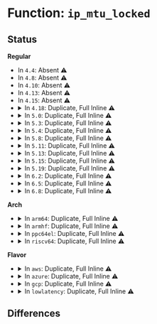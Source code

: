 # Function: <code>ip_mtu_locked</code>

## Status
<b>Regular</b>
<ul>
<li>
In <code>4.4</code>: Absent ⚠️
</li>
<li>
In <code>4.8</code>: Absent ⚠️
</li>
<li>
In <code>4.10</code>: Absent ⚠️
</li>
<li>
In <code>4.13</code>: Absent ⚠️
</li>
<li>
In <code>4.15</code>: Absent ⚠️
</li>
<li>
<details>
<summary>In <code>4.18</code>: Duplicate, Full Inline ⚠️</summary>

**Collision:** Static Duplication

**Inline:** Full

**Transformation:** False

**Instances:**

```
In net/ipv4/route.c (ffffffff818e3a35)
Location: include/net/ip.h:341
Inline: True
Inline callers:
  - net/ipv4/route.c:__ip_rt_update_pmtu
```
```
In net/ipv4/ip_forward.c (ffffffff818ea097)
Location: include/net/ip.h:341
Inline: True
Inline callers:
  - net/ipv4/ip_forward.c:ip_forward
```
```
In net/ipv4/ip_output.c (ffffffff818eea52)
Location: include/net/ip.h:341
Inline: True
Inline callers:
  - net/ipv4/ip_output.c:__ip_make_skb
  - net/ipv4/ip_output.c:__ip_make_skb
  - net/ipv4/ip_output.c:ip_do_fragment
  - net/ipv4/ip_output.c:ip_queue_xmit
  - net/ipv4/ip_output.c:ip_queue_xmit
  - net/ipv4/ip_output.c:ip_finish_output
  - net/ipv4/ip_output.c:ip_build_and_send_pkt
  - net/ipv4/ip_output.c:ip_build_and_send_pkt
```
```
In net/ipv4/tcp_ipv4.c (ffffffff8190f888)
Location: include/net/ip.h:341
Inline: True
```
```
In net/ipv4/xfrm4_output.c (ffffffff819498ee)
Location: include/net/ip.h:341
Inline: True
Inline callers:
  - net/ipv4/xfrm4_output.c:xfrm4_extract_output
```
</details>
</li>
<li>
<details>
<summary>In <code>5.0</code>: Duplicate, Full Inline ⚠️</summary>

**Collision:** Static Duplication

**Inline:** Full

**Transformation:** False

**Instances:**

```
In net/ipv4/route.c (ffffffff819108f3)
Location: include/net/ip.h:365
Inline: True
Inline callers:
  - net/ipv4/route.c:__ip_rt_update_pmtu
  - net/ipv4/route.c:__ip_rt_update_pmtu
```
```
In net/ipv4/ip_forward.c (ffffffff819174cc)
Location: include/net/ip.h:365
Inline: True
Inline callers:
  - net/ipv4/ip_forward.c:ip_forward
```
```
In net/ipv4/ip_output.c (ffffffff8191c1e9)
Location: include/net/ip.h:365
Inline: True
Inline callers:
  - net/ipv4/ip_output.c:__ip_make_skb
  - net/ipv4/ip_output.c:__ip_make_skb
  - net/ipv4/ip_output.c:__ip_make_skb
  - net/ipv4/ip_output.c:ip_do_fragment
  - net/ipv4/ip_output.c:ip_do_fragment
  - net/ipv4/ip_output.c:__ip_queue_xmit
  - net/ipv4/ip_output.c:__ip_queue_xmit
  - net/ipv4/ip_output.c:__ip_queue_xmit
  - net/ipv4/ip_output.c:ip_finish_output
  - net/ipv4/ip_output.c:ip_finish_output
  - net/ipv4/ip_output.c:ip_build_and_send_pkt
  - net/ipv4/ip_output.c:ip_build_and_send_pkt
  - net/ipv4/ip_output.c:ip_build_and_send_pkt
```
```
In net/ipv4/tcp_ipv4.c (ffffffff8193dca8)
Location: include/net/ip.h:365
Inline: True
```
```
In net/ipv4/ip_tunnel_core.c (ffffffff8196bacf)
Location: include/net/ip.h:365
Inline: True
Inline callers:
  - net/ipv4/ip_tunnel_core.c:iptunnel_xmit
```
```
In net/ipv4/xfrm4_output.c (ffffffff8197b5ab)
Location: include/net/ip.h:365
Inline: True
Inline callers:
  - net/ipv4/xfrm4_output.c:xfrm4_extract_output
```
</details>
</li>
<li>
<details>
<summary>In <code>5.3</code>: Duplicate, Full Inline ⚠️</summary>

**Collision:** Static Duplication

**Inline:** Full

**Transformation:** False

**Instances:**

```
In net/ipv4/route.c (ffffffff81972b43)
Location: include/net/ip.h:403
Inline: True
Inline callers:
  - net/ipv4/route.c:__ip_rt_update_pmtu
  - net/ipv4/route.c:__ip_rt_update_pmtu
```
```
In net/ipv4/ip_forward.c (ffffffff81979416)
Location: include/net/ip.h:403
Inline: True
Inline callers:
  - net/ipv4/ip_forward.c:ip_forward
```
```
In net/ipv4/ip_output.c (ffffffff8197e515)
Location: include/net/ip.h:403
Inline: True
Inline callers:
  - net/ipv4/ip_output.c:__ip_make_skb
  - net/ipv4/ip_output.c:__ip_make_skb
  - net/ipv4/ip_output.c:__ip_make_skb
  - net/ipv4/ip_output.c:ip_do_fragment
  - net/ipv4/ip_output.c:ip_do_fragment
  - net/ipv4/ip_output.c:__ip_queue_xmit
  - net/ipv4/ip_output.c:__ip_queue_xmit
  - net/ipv4/ip_output.c:__ip_queue_xmit
  - net/ipv4/ip_output.c:ip_build_and_send_pkt
  - net/ipv4/ip_output.c:ip_build_and_send_pkt
  - net/ipv4/ip_output.c:ip_build_and_send_pkt
```
```
In net/ipv4/tcp_ipv4.c (ffffffff819a20c3)
Location: include/net/ip.h:403
Inline: True
```
```
In net/ipv4/ip_tunnel_core.c (ffffffff819d27f3)
Location: include/net/ip.h:403
Inline: True
Inline callers:
  - net/ipv4/ip_tunnel_core.c:iptunnel_xmit
```
```
In net/ipv4/xfrm4_output.c (ffffffff819e4ae1)
Location: include/net/ip.h:403
Inline: True
Inline callers:
  - net/ipv4/xfrm4_output.c:xfrm4_extract_output
```
</details>
</li>
<li>
<details>
<summary>In <code>5.4</code>: Duplicate, Full Inline ⚠️</summary>

**Collision:** Static Duplication

**Inline:** Full

**Transformation:** False

**Instances:**

```
In net/ipv4/route.c (ffffffff819a94b3)
Location: include/net/ip.h:404
Inline: True
Inline callers:
  - net/ipv4/route.c:__ip_rt_update_pmtu
  - net/ipv4/route.c:__ip_rt_update_pmtu
```
```
In net/ipv4/ip_forward.c (ffffffff819afc79)
Location: include/net/ip.h:404
Inline: True
Inline callers:
  - net/ipv4/ip_forward.c:ip_forward
```
```
In net/ipv4/ip_output.c (ffffffff819b4ec1)
Location: include/net/ip.h:404
Inline: True
Inline callers:
  - net/ipv4/ip_output.c:__ip_make_skb
  - net/ipv4/ip_output.c:__ip_make_skb
  - net/ipv4/ip_output.c:__ip_make_skb
  - net/ipv4/ip_output.c:ip_do_fragment
  - net/ipv4/ip_output.c:ip_do_fragment
  - net/ipv4/ip_output.c:__ip_queue_xmit
  - net/ipv4/ip_output.c:__ip_queue_xmit
  - net/ipv4/ip_output.c:__ip_queue_xmit
  - net/ipv4/ip_output.c:ip_build_and_send_pkt
  - net/ipv4/ip_output.c:ip_build_and_send_pkt
  - net/ipv4/ip_output.c:ip_build_and_send_pkt
```
```
In net/ipv4/tcp_ipv4.c (ffffffff819d7af3)
Location: include/net/ip.h:404
Inline: True
```
```
In net/ipv4/ip_tunnel_core.c (ffffffff81a091f3)
Location: include/net/ip.h:404
Inline: True
Inline callers:
  - net/ipv4/ip_tunnel_core.c:iptunnel_xmit
```
```
In net/ipv4/xfrm4_output.c (ffffffff81a1bb01)
Location: include/net/ip.h:404
Inline: True
Inline callers:
  - net/ipv4/xfrm4_output.c:xfrm4_extract_output
```
</details>
</li>
<li>
<details>
<summary>In <code>5.8</code>: Duplicate, Full Inline ⚠️</summary>

**Collision:** Static Duplication

**Inline:** Full

**Transformation:** False

**Instances:**

```
In net/ipv4/route.c (ffffffff81a931eb)
Location: include/net/ip.h:404
Inline: True
Inline callers:
  - net/ipv4/route.c:__ip_rt_update_pmtu
  - net/ipv4/route.c:__ip_rt_update_pmtu
```
```
In net/ipv4/ip_forward.c (ffffffff81a99c56)
Location: include/net/ip.h:404
Inline: True
Inline callers:
  - net/ipv4/ip_forward.c:ip_forward
```
```
In net/ipv4/ip_output.c (ffffffff81a9f0be)
Location: include/net/ip.h:404
Inline: True
Inline callers:
  - net/ipv4/ip_output.c:__ip_make_skb
  - net/ipv4/ip_output.c:__ip_make_skb
  - net/ipv4/ip_output.c:ip_do_fragment
  - net/ipv4/ip_output.c:ip_do_fragment
  - net/ipv4/ip_output.c:__ip_queue_xmit
  - net/ipv4/ip_output.c:__ip_queue_xmit
  - net/ipv4/ip_output.c:ip_build_and_send_pkt
  - net/ipv4/ip_output.c:ip_build_and_send_pkt
```
```
In net/ipv4/tcp_ipv4.c (ffffffff81ac51b3)
Location: include/net/ip.h:404
Inline: True
```
```
In net/ipv4/ip_tunnel_core.c (ffffffff81af8c85)
Location: include/net/ip.h:404
Inline: True
Inline callers:
  - net/ipv4/ip_tunnel_core.c:iptunnel_xmit
```
```
In net/xfrm/xfrm_output.c (ffffffff81b1fa4e)
Location: include/net/ip.h:404
Inline: True
```
</details>
</li>
<li>
<details>
<summary>In <code>5.11</code>: Duplicate, Full Inline ⚠️</summary>

**Collision:** Static Duplication

**Inline:** Full

**Transformation:** False

**Instances:**

```
In net/ipv4/route.c (ffffffff81a9d065)
Location: include/net/ip.h:401
Inline: True
Inline callers:
  - net/ipv4/route.c:__ip_rt_update_pmtu
  - net/ipv4/route.c:__ip_rt_update_pmtu
```
```
In net/ipv4/ip_forward.c (ffffffff81aa3ba6)
Location: include/net/ip.h:401
Inline: True
Inline callers:
  - net/ipv4/ip_forward.c:ip_forward
```
```
In net/ipv4/ip_output.c (ffffffff81aa8ffe)
Location: include/net/ip.h:401
Inline: True
Inline callers:
  - net/ipv4/ip_output.c:__ip_make_skb
  - net/ipv4/ip_output.c:__ip_make_skb
  - net/ipv4/ip_output.c:ip_do_fragment
  - net/ipv4/ip_output.c:ip_do_fragment
  - net/ipv4/ip_output.c:__ip_queue_xmit
  - net/ipv4/ip_output.c:__ip_queue_xmit
  - net/ipv4/ip_output.c:ip_build_and_send_pkt
  - net/ipv4/ip_output.c:ip_build_and_send_pkt
```
```
In net/ipv4/tcp_ipv4.c (ffffffff81ad0b43)
Location: include/net/ip.h:401
Inline: True
```
```
In net/ipv4/ip_tunnel_core.c (ffffffff81b05a55)
Location: include/net/ip.h:401
Inline: True
Inline callers:
  - net/ipv4/ip_tunnel_core.c:iptunnel_xmit
```
```
In net/xfrm/xfrm_output.c (ffffffff81b2e32a)
Location: include/net/ip.h:401
Inline: True
```
</details>
</li>
<li>
<details>
<summary>In <code>5.13</code>: Duplicate, Full Inline ⚠️</summary>

**Collision:** Static Duplication

**Inline:** Full

**Transformation:** False

**Instances:**

```
In net/ipv4/route.c (ffffffff81a86328)
Location: include/net/ip.h:402
Inline: True
Inline callers:
  - net/ipv4/route.c:ipv4_mtu
  - net/ipv4/route.c:ipv4_mtu
  - net/ipv4/route.c:__ip_rt_update_pmtu
  - net/ipv4/route.c:__ip_rt_update_pmtu
```
```
In net/ipv4/ip_forward.c (ffffffff81a8eb7e)
Location: include/net/ip.h:402
Inline: True
Inline callers:
  - net/ipv4/ip_forward.c:ip_forward
```
```
In net/ipv4/ip_output.c (ffffffff81a94174)
Location: include/net/ip.h:402
Inline: True
Inline callers:
  - net/ipv4/ip_output.c:__ip_make_skb
  - net/ipv4/ip_output.c:__ip_make_skb
  - net/ipv4/ip_output.c:__ip_queue_xmit
  - net/ipv4/ip_output.c:__ip_queue_xmit
  - net/ipv4/ip_output.c:ip_build_and_send_pkt
  - net/ipv4/ip_output.c:ip_build_and_send_pkt
```
```
In net/ipv4/tcp_ipv4.c (ffffffff81abd06c)
Location: include/net/ip.h:402
Inline: True
```
```
In net/ipv4/ip_tunnel_core.c (ffffffff81af12d8)
Location: include/net/ip.h:402
Inline: True
Inline callers:
  - net/ipv4/ip_tunnel_core.c:iptunnel_xmit
```
```
In net/xfrm/xfrm_output.c (ffffffff81b1bd77)
Location: include/net/ip.h:402
Inline: True
```
</details>
</li>
<li>
<details>
<summary>In <code>5.15</code>: Duplicate, Full Inline ⚠️</summary>

**Collision:** Static Duplication

**Inline:** Full

**Transformation:** False

**Instances:**

```
In net/ipv4/route.c (ffffffff81b42658)
Location: include/net/ip.h:402
Inline: True
Inline callers:
  - net/ipv4/route.c:ipv4_default_advmss
  - net/ipv4/route.c:ipv4_default_advmss
  - net/ipv4/route.c:__ip_rt_update_pmtu
  - net/ipv4/route.c:__ip_rt_update_pmtu
```
```
In net/ipv4/ip_forward.c (ffffffff81b49d9b)
Location: include/net/ip.h:402
Inline: True
Inline callers:
  - net/ipv4/ip_forward.c:ip_forward
  - net/ipv4/ip_forward.c:ip_forward
  - net/ipv4/ip_forward.c:ip_forward
  - net/ipv4/ip_forward.c:ip_forward
```
```
In net/ipv4/ip_output.c (ffffffff81b4f5dd)
Location: include/net/ip.h:402
Inline: True
Inline callers:
  - net/ipv4/ip_output.c:__ip_make_skb
  - net/ipv4/ip_output.c:__ip_make_skb
  - net/ipv4/ip_output.c:__ip_queue_xmit
  - net/ipv4/ip_output.c:__ip_queue_xmit
  - net/ipv4/ip_output.c:ip_build_and_send_pkt
  - net/ipv4/ip_output.c:ip_build_and_send_pkt
```
```
In net/ipv4/tcp_ipv4.c (ffffffff81b79f0b)
Location: include/net/ip.h:402
Inline: True
```
```
In net/ipv4/ip_tunnel_core.c (ffffffff81bb1511)
Location: include/net/ip.h:402
Inline: True
Inline callers:
  - net/ipv4/ip_tunnel_core.c:iptunnel_xmit
```
```
In net/xfrm/xfrm_output.c (ffffffff81be00d0)
Location: include/net/ip.h:402
Inline: True
Inline callers:
  - net/xfrm/xfrm_output.c:ip_skb_dst_mtu
  - net/xfrm/xfrm_output.c:ip_skb_dst_mtu
  - net/xfrm/xfrm_output.c:ip_skb_dst_mtu
  - net/xfrm/xfrm_output.c:ip_skb_dst_mtu
```
</details>
</li>
<li>
<details>
<summary>In <code>5.19</code>: Duplicate, Full Inline ⚠️</summary>

**Collision:** Static Duplication

**Inline:** Full

**Transformation:** False

**Instances:**

```
In net/ipv4/route.c (ffffffff81ccf5b2)
Location: include/net/ip.h:408
Inline: True
Inline callers:
  - net/ipv4/route.c:ipv4_default_advmss
  - net/ipv4/route.c:__ip_rt_update_pmtu
  - net/ipv4/route.c:__ip_rt_update_pmtu
```
```
In net/ipv4/ip_forward.c (ffffffff81cd72d2)
Location: include/net/ip.h:408
Inline: True
Inline callers:
  - net/ipv4/ip_forward.c:ip_forward
  - net/ipv4/ip_forward.c:ip_forward
```
```
In net/ipv4/ip_output.c (ffffffff81cdcf78)
Location: include/net/ip.h:408
Inline: True
Inline callers:
  - net/ipv4/ip_output.c:__ip_make_skb
  - net/ipv4/ip_output.c:__ip_queue_xmit
  - net/ipv4/ip_output.c:ip_build_and_send_pkt
```
```
In net/ipv4/tcp_ipv4.c (ffffffff81d0a1dd)
Location: include/net/ip.h:408
Inline: True
```
```
In net/ipv4/ip_tunnel_core.c (ffffffff81d44bca)
Location: include/net/ip.h:408
Inline: True
Inline callers:
  - net/ipv4/ip_tunnel_core.c:iptunnel_xmit
```
```
In net/xfrm/xfrm_output.c (ffffffff81d774d6)
Location: include/net/ip.h:408
Inline: True
```
</details>
</li>
<li>
<details>
<summary>In <code>6.2</code>: Duplicate, Full Inline ⚠️</summary>

**Collision:** Static Duplication

**Inline:** Full

**Transformation:** False

**Instances:**

```
In net/ipv4/route.c (ffffffff81e8f7a2)
Location: include/net/ip.h:408
Inline: True
Inline callers:
  - net/ipv4/route.c:ipv4_default_advmss
  - net/ipv4/route.c:__ip_rt_update_pmtu
  - net/ipv4/route.c:__ip_rt_update_pmtu
```
```
In net/ipv4/ip_forward.c (ffffffff81e978f3)
Location: include/net/ip.h:408
Inline: True
Inline callers:
  - net/ipv4/ip_forward.c:ip_forward
  - net/ipv4/ip_forward.c:ip_forward
```
```
In net/ipv4/ip_output.c (ffffffff81e9d9e8)
Location: include/net/ip.h:408
Inline: True
Inline callers:
  - net/ipv4/ip_output.c:__ip_make_skb
  - net/ipv4/ip_output.c:__ip_queue_xmit
  - net/ipv4/ip_output.c:ip_build_and_send_pkt
```
```
In net/ipv4/tcp_ipv4.c (ffffffff81ecf63d)
Location: include/net/ip.h:408
Inline: True
```
```
In net/ipv4/ip_tunnel_core.c (ffffffff81f0de6a)
Location: include/net/ip.h:408
Inline: True
Inline callers:
  - net/ipv4/ip_tunnel_core.c:iptunnel_xmit
```
```
In net/xfrm/xfrm_output.c (ffffffff81f43d66)
Location: include/net/ip.h:408
Inline: True
```
</details>
</li>
<li>
<details>
<summary>In <code>6.5</code>: Duplicate, Full Inline ⚠️</summary>

**Collision:** Static Duplication

**Inline:** Full

**Transformation:** False

**Instances:**

```
In net/ipv4/route.c (ffffffff81eedea2)
Location: include/net/ip.h:417
Inline: True
Inline callers:
  - net/ipv4/route.c:ipv4_default_advmss
  - net/ipv4/route.c:__ip_rt_update_pmtu
  - net/ipv4/route.c:__ip_rt_update_pmtu
```
```
In net/ipv4/ip_forward.c (ffffffff81ef6133)
Location: include/net/ip.h:417
Inline: True
Inline callers:
  - net/ipv4/ip_forward.c:ip_forward
  - net/ipv4/ip_forward.c:ip_forward
```
```
In net/ipv4/ip_output.c (ffffffff81efc15c)
Location: include/net/ip.h:417
Inline: True
Inline callers:
  - net/ipv4/ip_output.c:__ip_make_skb
  - net/ipv4/ip_output.c:__ip_queue_xmit
  - net/ipv4/ip_output.c:ip_build_and_send_pkt
```
```
In net/ipv4/tcp_ipv4.c (ffffffff81f2e2f9)
Location: include/net/ip.h:417
Inline: True
```
```
In net/ipv4/ip_tunnel_core.c (ffffffff81f6db1a)
Location: include/net/ip.h:417
Inline: True
Inline callers:
  - net/ipv4/ip_tunnel_core.c:iptunnel_xmit
```
```
In net/xfrm/xfrm_output.c (ffffffff81fa3544)
Location: include/net/ip.h:417
Inline: True
```
</details>
</li>
<li>
<details>
<summary>In <code>6.8</code>: Duplicate, Full Inline ⚠️</summary>

**Collision:** Static Duplication

**Inline:** Full

**Transformation:** False

**Instances:**

```
In net/ipv4/route.c (ffffffff81fb1fff)
Location: include/net/ip.h:424
Inline: True
Inline callers:
  - net/ipv4/route.c:ipv4_default_advmss
  - net/ipv4/route.c:__ip_rt_update_pmtu
  - net/ipv4/route.c:__ip_rt_update_pmtu
```
```
In net/ipv4/ip_forward.c (ffffffff81fba0cf)
Location: include/net/ip.h:424
Inline: True
Inline callers:
  - net/ipv4/ip_forward.c:ip_forward
  - net/ipv4/ip_forward.c:ip_forward
```
```
In net/ipv4/ip_output.c (ffffffff81fc00bc)
Location: include/net/ip.h:424
Inline: True
Inline callers:
  - net/ipv4/ip_output.c:__ip_make_skb
  - net/ipv4/ip_output.c:__ip_queue_xmit
  - net/ipv4/ip_output.c:ip_build_and_send_pkt
```
```
In net/ipv4/tcp_ipv4.c (ffffffff81ff3158)
Location: include/net/ip.h:424
Inline: True
```
```
In net/ipv4/ip_tunnel_core.c (ffffffff8203426a)
Location: include/net/ip.h:424
Inline: True
Inline callers:
  - net/ipv4/ip_tunnel_core.c:iptunnel_xmit
```
```
In net/xfrm/xfrm_output.c (ffffffff820704c4)
Location: include/net/ip.h:424
Inline: True
Inline callers:
  - net/xfrm/xfrm_output.c:ip_skb_dst_mtu
  - net/xfrm/xfrm_output.c:ip_skb_dst_mtu
```
</details>
</li>
</ul>
<b>Arch</b>
<ul>
<li>
<details>
<summary>In <code>arm64</code>: Duplicate, Full Inline ⚠️</summary>

**Collision:** Static Duplication

**Inline:** Full

**Transformation:** False

**Instances:**

```
In net/ipv4/route.c (ffff800010c58eb8)
Location: include/net/ip.h:404
Inline: True
Inline callers:
  - net/ipv4/route.c:__ip_rt_update_pmtu
  - net/ipv4/route.c:__ip_rt_update_pmtu
```
```
In net/ipv4/ip_forward.c (ffff800010c60328)
Location: include/net/ip.h:404
Inline: True
Inline callers:
  - net/ipv4/ip_forward.c:ip_forward
```
```
In net/ipv4/ip_output.c (ffff800010c6561c)
Location: include/net/ip.h:404
Inline: True
Inline callers:
  - net/ipv4/ip_output.c:__ip_make_skb
  - net/ipv4/ip_output.c:__ip_make_skb
  - net/ipv4/ip_output.c:__ip_make_skb
  - net/ipv4/ip_output.c:ip_do_fragment
  - net/ipv4/ip_output.c:ip_do_fragment
  - net/ipv4/ip_output.c:__ip_queue_xmit
  - net/ipv4/ip_output.c:__ip_queue_xmit
  - net/ipv4/ip_output.c:__ip_queue_xmit
  - net/ipv4/ip_output.c:ip_build_and_send_pkt
  - net/ipv4/ip_output.c:ip_build_and_send_pkt
  - net/ipv4/ip_output.c:ip_build_and_send_pkt
```
```
In net/ipv4/tcp_ipv4.c (ffff800010c8a9f4)
Location: include/net/ip.h:404
Inline: True
```
```
In net/ipv4/ip_tunnel_core.c (ffff800010cc2510)
Location: include/net/ip.h:404
Inline: True
Inline callers:
  - net/ipv4/ip_tunnel_core.c:iptunnel_xmit
```
```
In net/ipv4/xfrm4_output.c (ffff800010cd7d9c)
Location: include/net/ip.h:404
Inline: True
Inline callers:
  - net/ipv4/xfrm4_output.c:xfrm4_extract_output
```
</details>
</li>
<li>
<details>
<summary>In <code>armhf</code>: Duplicate, Full Inline ⚠️</summary>

**Collision:** Static Duplication

**Inline:** Full

**Transformation:** False

**Instances:**

```
In net/ipv4/route.c (c0d68c08)
Location: include/net/ip.h:404
Inline: True
Inline callers:
  - net/ipv4/route.c:__ip_rt_update_pmtu
  - net/ipv4/route.c:__ip_rt_update_pmtu
```
```
In net/ipv4/ip_forward.c (c0d6fe00)
Location: include/net/ip.h:404
Inline: True
Inline callers:
  - net/ipv4/ip_forward.c:ip_forward
```
```
In net/ipv4/ip_output.c (c0d75288)
Location: include/net/ip.h:404
Inline: True
Inline callers:
  - net/ipv4/ip_output.c:__ip_make_skb
  - net/ipv4/ip_output.c:__ip_make_skb
  - net/ipv4/ip_output.c:__ip_make_skb
  - net/ipv4/ip_output.c:ip_do_fragment
  - net/ipv4/ip_output.c:ip_do_fragment
  - net/ipv4/ip_output.c:__ip_queue_xmit
  - net/ipv4/ip_output.c:__ip_queue_xmit
  - net/ipv4/ip_output.c:__ip_queue_xmit
  - net/ipv4/ip_output.c:ip_build_and_send_pkt
  - net/ipv4/ip_output.c:ip_build_and_send_pkt
  - net/ipv4/ip_output.c:ip_build_and_send_pkt
```
```
In net/ipv4/tcp_ipv4.c (c0d9bacc)
Location: include/net/ip.h:404
Inline: True
```
```
In net/ipv4/ip_tunnel_core.c (c0dcddfc)
Location: include/net/ip.h:404
Inline: True
Inline callers:
  - net/ipv4/ip_tunnel_core.c:iptunnel_xmit
```
```
In net/ipv4/xfrm4_output.c (c0de1864)
Location: include/net/ip.h:404
Inline: True
Inline callers:
  - net/ipv4/xfrm4_output.c:xfrm4_extract_output
```
</details>
</li>
<li>
<details>
<summary>In <code>ppc64el</code>: Duplicate, Full Inline ⚠️</summary>

**Collision:** Static Duplication

**Inline:** Full

**Transformation:** False

**Instances:**

```
In net/ipv4/route.c (c000000000d5ad08)
Location: include/net/ip.h:404
Inline: True
Inline callers:
  - net/ipv4/route.c:__ip_rt_update_pmtu
  - net/ipv4/route.c:__ip_rt_update_pmtu
```
```
In net/ipv4/ip_forward.c (c000000000d63244)
Location: include/net/ip.h:404
Inline: True
Inline callers:
  - net/ipv4/ip_forward.c:ip_forward
```
```
In net/ipv4/ip_output.c (c000000000d69a3c)
Location: include/net/ip.h:404
Inline: True
Inline callers:
  - net/ipv4/ip_output.c:__ip_make_skb
  - net/ipv4/ip_output.c:__ip_make_skb
  - net/ipv4/ip_output.c:__ip_make_skb
  - net/ipv4/ip_output.c:ip_do_fragment
  - net/ipv4/ip_output.c:ip_do_fragment
  - net/ipv4/ip_output.c:__ip_queue_xmit
  - net/ipv4/ip_output.c:__ip_queue_xmit
  - net/ipv4/ip_output.c:__ip_queue_xmit
  - net/ipv4/ip_output.c:ip_build_and_send_pkt
  - net/ipv4/ip_output.c:ip_build_and_send_pkt
  - net/ipv4/ip_output.c:ip_build_and_send_pkt
```
```
In net/ipv4/tcp_ipv4.c (c000000000d99220)
Location: include/net/ip.h:404
Inline: True
```
```
In net/ipv4/ip_tunnel_core.c (c000000000dddc38)
Location: include/net/ip.h:404
Inline: True
Inline callers:
  - net/ipv4/ip_tunnel_core.c:iptunnel_xmit
```
```
In net/ipv4/xfrm4_output.c (c000000000df7e30)
Location: include/net/ip.h:404
Inline: True
Inline callers:
  - net/ipv4/xfrm4_output.c:xfrm4_extract_output
```
</details>
</li>
<li>
<details>
<summary>In <code>riscv64</code>: Duplicate, Full Inline ⚠️</summary>

**Collision:** Static Duplication

**Inline:** Full

**Transformation:** False

**Instances:**

```
In net/ipv4/route.c (ffffffe0007c2e8e)
Location: include/net/ip.h:404
Inline: True
Inline callers:
  - net/ipv4/route.c:__ip_rt_update_pmtu
  - net/ipv4/route.c:__ip_rt_update_pmtu
```
```
In net/ipv4/ip_forward.c (ffffffe0007c85c0)
Location: include/net/ip.h:404
Inline: True
Inline callers:
  - net/ipv4/ip_forward.c:ip_forward
```
```
In net/ipv4/ip_output.c (ffffffe0007cce32)
Location: include/net/ip.h:404
Inline: True
Inline callers:
  - net/ipv4/ip_output.c:__ip_make_skb
  - net/ipv4/ip_output.c:__ip_make_skb
  - net/ipv4/ip_output.c:__ip_make_skb
  - net/ipv4/ip_output.c:ip_do_fragment
  - net/ipv4/ip_output.c:ip_do_fragment
  - net/ipv4/ip_output.c:__ip_queue_xmit
  - net/ipv4/ip_output.c:__ip_queue_xmit
  - net/ipv4/ip_output.c:__ip_queue_xmit
  - net/ipv4/ip_output.c:ip_build_and_send_pkt
  - net/ipv4/ip_output.c:ip_build_and_send_pkt
  - net/ipv4/ip_output.c:ip_build_and_send_pkt
```
```
In net/ipv4/tcp_ipv4.c (ffffffe0007ebbcc)
Location: include/net/ip.h:404
Inline: True
```
```
In net/ipv4/ip_tunnel_core.c (ffffffe00081797e)
Location: include/net/ip.h:404
Inline: True
Inline callers:
  - net/ipv4/ip_tunnel_core.c:iptunnel_xmit
```
```
In net/ipv4/xfrm4_output.c (ffffffe000828376)
Location: include/net/ip.h:404
Inline: True
Inline callers:
  - net/ipv4/xfrm4_output.c:xfrm4_extract_output
```
</details>
</li>
</ul>
<b>Flavor</b>
<ul>
<li>
<details>
<summary>In <code>aws</code>: Duplicate, Full Inline ⚠️</summary>

**Collision:** Static Duplication

**Inline:** Full

**Transformation:** False

**Instances:**

```
In net/ipv4/route.c (ffffffff81949323)
Location: include/net/ip.h:404
Inline: True
Inline callers:
  - net/ipv4/route.c:__ip_rt_update_pmtu
  - net/ipv4/route.c:__ip_rt_update_pmtu
```
```
In net/ipv4/ip_forward.c (ffffffff8194fae9)
Location: include/net/ip.h:404
Inline: True
Inline callers:
  - net/ipv4/ip_forward.c:ip_forward
```
```
In net/ipv4/ip_output.c (ffffffff81954d31)
Location: include/net/ip.h:404
Inline: True
Inline callers:
  - net/ipv4/ip_output.c:__ip_make_skb
  - net/ipv4/ip_output.c:__ip_make_skb
  - net/ipv4/ip_output.c:__ip_make_skb
  - net/ipv4/ip_output.c:ip_do_fragment
  - net/ipv4/ip_output.c:ip_do_fragment
  - net/ipv4/ip_output.c:__ip_queue_xmit
  - net/ipv4/ip_output.c:__ip_queue_xmit
  - net/ipv4/ip_output.c:__ip_queue_xmit
  - net/ipv4/ip_output.c:ip_build_and_send_pkt
  - net/ipv4/ip_output.c:ip_build_and_send_pkt
  - net/ipv4/ip_output.c:ip_build_and_send_pkt
```
```
In net/ipv4/tcp_ipv4.c (ffffffff81977963)
Location: include/net/ip.h:404
Inline: True
```
```
In net/ipv4/ip_tunnel_core.c (ffffffff819a8f93)
Location: include/net/ip.h:404
Inline: True
Inline callers:
  - net/ipv4/ip_tunnel_core.c:iptunnel_xmit
```
```
In net/ipv4/xfrm4_output.c (ffffffff819bb191)
Location: include/net/ip.h:404
Inline: True
Inline callers:
  - net/ipv4/xfrm4_output.c:xfrm4_extract_output
```
</details>
</li>
<li>
<details>
<summary>In <code>azure</code>: Duplicate, Full Inline ⚠️</summary>

**Collision:** Static Duplication

**Inline:** Full

**Transformation:** False

**Instances:**

```
In net/ipv4/route.c (ffffffff81902e13)
Location: include/net/ip.h:404
Inline: True
Inline callers:
  - net/ipv4/route.c:__ip_rt_update_pmtu
  - net/ipv4/route.c:__ip_rt_update_pmtu
```
```
In net/ipv4/ip_forward.c (ffffffff819095d9)
Location: include/net/ip.h:404
Inline: True
Inline callers:
  - net/ipv4/ip_forward.c:ip_forward
```
```
In net/ipv4/ip_output.c (ffffffff8190e821)
Location: include/net/ip.h:404
Inline: True
Inline callers:
  - net/ipv4/ip_output.c:__ip_make_skb
  - net/ipv4/ip_output.c:__ip_make_skb
  - net/ipv4/ip_output.c:__ip_make_skb
  - net/ipv4/ip_output.c:ip_do_fragment
  - net/ipv4/ip_output.c:ip_do_fragment
  - net/ipv4/ip_output.c:__ip_queue_xmit
  - net/ipv4/ip_output.c:__ip_queue_xmit
  - net/ipv4/ip_output.c:__ip_queue_xmit
  - net/ipv4/ip_output.c:ip_build_and_send_pkt
  - net/ipv4/ip_output.c:ip_build_and_send_pkt
  - net/ipv4/ip_output.c:ip_build_and_send_pkt
```
```
In net/ipv4/tcp_ipv4.c (ffffffff81931423)
Location: include/net/ip.h:404
Inline: True
```
```
In net/ipv4/ip_tunnel_core.c (ffffffff81962a53)
Location: include/net/ip.h:404
Inline: True
Inline callers:
  - net/ipv4/ip_tunnel_core.c:iptunnel_xmit
```
```
In net/ipv4/xfrm4_output.c (ffffffff81977f81)
Location: include/net/ip.h:404
Inline: True
Inline callers:
  - net/ipv4/xfrm4_output.c:xfrm4_extract_output
```
</details>
</li>
<li>
<details>
<summary>In <code>gcp</code>: Duplicate, Full Inline ⚠️</summary>

**Collision:** Static Duplication

**Inline:** Full

**Transformation:** False

**Instances:**

```
In net/ipv4/route.c (ffffffff819b3af3)
Location: include/net/ip.h:404
Inline: True
Inline callers:
  - net/ipv4/route.c:__ip_rt_update_pmtu
  - net/ipv4/route.c:__ip_rt_update_pmtu
```
```
In net/ipv4/ip_forward.c (ffffffff819ba2b9)
Location: include/net/ip.h:404
Inline: True
Inline callers:
  - net/ipv4/ip_forward.c:ip_forward
```
```
In net/ipv4/ip_output.c (ffffffff819bf501)
Location: include/net/ip.h:404
Inline: True
Inline callers:
  - net/ipv4/ip_output.c:__ip_make_skb
  - net/ipv4/ip_output.c:__ip_make_skb
  - net/ipv4/ip_output.c:__ip_make_skb
  - net/ipv4/ip_output.c:ip_do_fragment
  - net/ipv4/ip_output.c:ip_do_fragment
  - net/ipv4/ip_output.c:__ip_queue_xmit
  - net/ipv4/ip_output.c:__ip_queue_xmit
  - net/ipv4/ip_output.c:__ip_queue_xmit
  - net/ipv4/ip_output.c:ip_build_and_send_pkt
  - net/ipv4/ip_output.c:ip_build_and_send_pkt
  - net/ipv4/ip_output.c:ip_build_and_send_pkt
```
```
In net/ipv4/tcp_ipv4.c (ffffffff819e2133)
Location: include/net/ip.h:404
Inline: True
```
```
In net/ipv4/ip_tunnel_core.c (ffffffff81a13833)
Location: include/net/ip.h:404
Inline: True
Inline callers:
  - net/ipv4/ip_tunnel_core.c:iptunnel_xmit
```
```
In net/ipv4/xfrm4_output.c (ffffffff81a25c11)
Location: include/net/ip.h:404
Inline: True
Inline callers:
  - net/ipv4/xfrm4_output.c:xfrm4_extract_output
```
</details>
</li>
<li>
<details>
<summary>In <code>lowlatency</code>: Duplicate, Full Inline ⚠️</summary>

**Collision:** Static Duplication

**Inline:** Full

**Transformation:** False

**Instances:**

```
In net/ipv4/route.c (ffffffff819bd1c3)
Location: include/net/ip.h:404
Inline: True
Inline callers:
  - net/ipv4/route.c:__ip_rt_update_pmtu
  - net/ipv4/route.c:__ip_rt_update_pmtu
```
```
In net/ipv4/ip_forward.c (ffffffff819c3ba9)
Location: include/net/ip.h:404
Inline: True
Inline callers:
  - net/ipv4/ip_forward.c:ip_forward
```
```
In net/ipv4/ip_output.c (ffffffff819c8e81)
Location: include/net/ip.h:404
Inline: True
Inline callers:
  - net/ipv4/ip_output.c:__ip_make_skb
  - net/ipv4/ip_output.c:__ip_make_skb
  - net/ipv4/ip_output.c:__ip_make_skb
  - net/ipv4/ip_output.c:ip_do_fragment
  - net/ipv4/ip_output.c:ip_do_fragment
  - net/ipv4/ip_output.c:__ip_queue_xmit
  - net/ipv4/ip_output.c:__ip_queue_xmit
  - net/ipv4/ip_output.c:__ip_queue_xmit
  - net/ipv4/ip_output.c:ip_build_and_send_pkt
  - net/ipv4/ip_output.c:ip_build_and_send_pkt
  - net/ipv4/ip_output.c:ip_build_and_send_pkt
```
```
In net/ipv4/tcp_ipv4.c (ffffffff819ebe83)
Location: include/net/ip.h:404
Inline: True
```
```
In net/ipv4/ip_tunnel_core.c (ffffffff81a1e203)
Location: include/net/ip.h:404
Inline: True
Inline callers:
  - net/ipv4/ip_tunnel_core.c:iptunnel_xmit
```
```
In net/ipv4/xfrm4_output.c (ffffffff81a310b1)
Location: include/net/ip.h:404
Inline: True
Inline callers:
  - net/ipv4/xfrm4_output.c:xfrm4_extract_output
```
</details>
</li>
</ul>

## Differences
